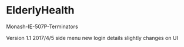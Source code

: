 # ElderlyHealth
Monash-IE-507P-Terminators

Version 1.1 2017/4/5
side menu
new login details
slightly changes on UI
